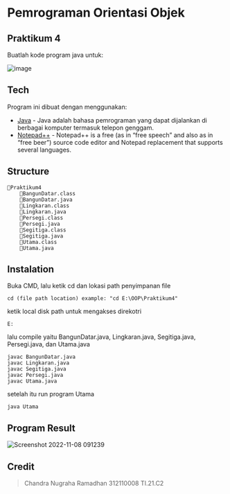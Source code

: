 # Pemrograman Orientasi Objek
## Praktikum 4
Buatlah kode program java untuk:

![image](https://user-images.githubusercontent.com/116129101/200464004-d6e913d9-47f5-42c8-aa6f-48f2b05ac9b6.png)


## Tech
Program ini dibuat dengan menggunakan:
- [Java](https://www.java.com/) - Java adalah bahasa pemrograman yang dapat dijalankan di berbagai komputer termasuk telepon genggam.
- [Notepad++](https://notepad-plus-plus.org/) - Notepad++ is a free (as in “free speech” and also as in “free beer”) source code editor and Notepad replacement that supports several languages.

## Structure
```
📁Praktikum4
    📄BangunDatar.class
    📄BangunDatar.java
    📄Lingkaran.class
    📄Lingkaran.java
    📄Persegi.class
    📄Persegi.java
    📄Segitiga.class
    📄Segitiga.java
    📄Utama.class
    📄Utama.java
```

## Instalation
Buka CMD, lalu ketik cd dan lokasi path penyimpanan file
```
cd (file path location) example: "cd E:\OOP\Praktikum4"
```
ketik local disk path untuk mengakses direkotri
```
E:
```
lalu compile yaitu BangunDatar.java, Lingkaran.java, Segitiga.java, Persegi.java, dan Utama.java
```
javac BangunDatar.java
javac Lingkaran.java
javac Segitiga.java
javac Persegi.java
javac Utama.java
```
setelah itu run program Utama
```
java Utama
```
## Program Result
![Screenshot 2022-11-08 091239](https://user-images.githubusercontent.com/116129101/200464505-4ba01e9c-a0e5-401d-8fec-ec8f4902d0f8.png)

## Credit
> Chandra Nugraha Ramadhan
> 312110008
> TI.21.C2
